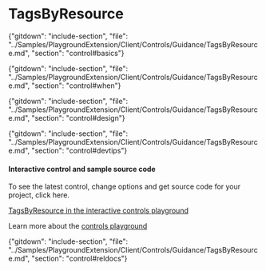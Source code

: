 ﻿# TagsByResource

{"gitdown": "include-section", "file": "../Samples/PlaygroundExtension/Client/Controls/Guidance/TagsByResource.md", "section": "control#basics"}

<!-- TODO get an IMAGE to embed here -->

<!-- TODO get an SAMPLE CODE to embed here -->

{"gitdown": "include-section", "file": "../Samples/PlaygroundExtension/Client/Controls/Guidance/TagsByResource.md", "section": "control#when"}

{"gitdown": "include-section", "file": "../Samples/PlaygroundExtension/Client/Controls/Guidance/TagsByResource.md", "section": "control#design"}

{"gitdown": "include-section", "file": "../Samples/PlaygroundExtension/Client/Controls/Guidance/TagsByResource.md", "section": "control#devtips"}

#### Interactive control and sample source code
To see the latest control, change options and get source code for your project, click here.

<a href="https://ms.portal.azure.com/?Microsoft_Azure_Playground=true#blade/Microsoft_Azure_Playground/ControlsIndexBlade/TagsByResource_create_Playground" target="_blank">TagsByResource in the interactive controls playground</a>

Learn more about the [controls playground](./top-extensions-controls-playground.md)


{"gitdown": "include-section", "file": "../Samples/PlaygroundExtension/Client/Controls/Guidance/TagsByResource.md", "section": "control#reldocs"}
